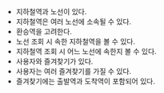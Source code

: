 * 지하철역과 노선이 있다.
* 지하철역은 여러 노선에 소속될 수 있다.
* 환승역을 고려한다.
* 노선 조회 시 속한 지하철역을 볼 수 있다.
* 지하철역 조회 시 어느 노선에 속한지 볼 수 있다.
* 사용자와 즐겨찾기가 있다.
* 사용자는 여러 즐겨찾기를 가질 수 있다.
* 즐겨찾기에는 출발역과 도착역이 포함되어 있다.
